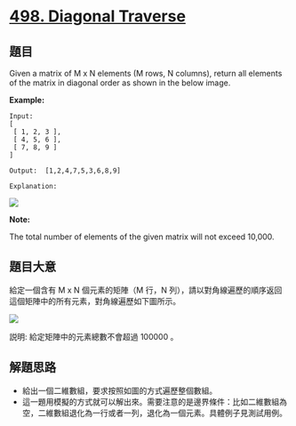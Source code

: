 # [498. Diagonal Traverse](https://leetcode.com/problems/diagonal-traverse/)


## 題目

Given a matrix of M x N elements (M rows, N columns), return all elements of the matrix in diagonal order as shown in the below image.

**Example:**

    Input:
    [
     [ 1, 2, 3 ],
     [ 4, 5, 6 ],
     [ 7, 8, 9 ]
    ]
    
    Output:  [1,2,4,7,5,3,6,8,9]
    
    Explanation:

![](https://assets.leetcode-cn.com/aliyun-lc-upload/uploads/2018/10/12/diagonal_traverse.png)

**Note:**

The total number of elements of the given matrix will not exceed 10,000.


## 題目大意

給定一個含有 M x N 個元素的矩陣（M 行，N 列），請以對角線遍歷的順序返回這個矩陣中的所有元素，對角線遍歷如下圖所示。

![](https://assets.leetcode-cn.com/aliyun-lc-upload/uploads/2018/10/12/diagonal_traverse.png)

説明: 給定矩陣中的元素總數不會超過 100000 。

## 解題思路

- 給出一個二維數組，要求按照如圖的方式遍歷整個數組。
- 這一題用模擬的方式就可以解出來。需要注意的是邊界條件：比如二維數組為空，二維數組退化為一行或者一列，退化為一個元素。具體例子見測試用例。
